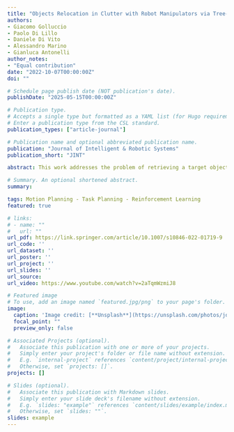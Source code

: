 ```yaml
---
title: "Objects Relocation in Clutter with Robot Manipulators via Tree-based Q-Learning Algorithm"
authors:
- Giacomo Golluccio
- Paolo Di Lillo
- Daniele Di Vito
- Alessandro Marino
- Gianluca Antonelli
author_notes:
- "Equal contribution"
date: "2022-10-07T00:00:00Z"
doi: ""

# Schedule page publish date (NOT publication's date).
publishDate: "2025-05-15T00:00:00Z"

# Publication type.
# Accepts a single type but formatted as a YAML list (for Hugo requirements).
# Enter a publication type from the CSL standard.
publication_types: ["article-journal"]

# Publication name and optional abbreviated publication name.
publication: "Journal of Intelligent & Robotic Systems"
publication_short: "JINT"

abstract: This work addresses the problem of retrieving a target object from cluttered environment using a robot manipulator. In the details, the proposed solution relies on a Task and Motion Planning approach based on a two-level architecture - the high-level is a Task Planner aimed at finding the optimal objects sequence to relocate, according to a metric based on the objects weight; the low-level is a Motion Planner in charge of planning the end-effector path for reaching the specific objects taking into account the robot physical constraints. The high-level task planner is a Reinforcement Learning agent, trained using the information coming from the low-level Motion Planner. In this work we consider the Q-Tree algorithm, which is based on a dynamic tree structure inspired by the Q-learning technique. Three different RL-policies with two kinds of tree exploration techniques (Breadth and Depth) are compared in simulation scenarios with different complexity. Moreover, the proposed learning methods are experimentally validated in a real scenario by adopting a KINOVA Jaco 7-DoFs robot manipulator.

# Summary. An optional shortened abstract.
summary: 

tags: Motion Planning - Task Planning - Reinforcement Learning
featured: true

# links:
# - name: ""
#   url: ""
url_pdf: https://link.springer.com/article/10.1007/s10846-022-01719-9
url_code: ''
url_dataset: ''
url_poster: ''
url_project: ''
url_slides: ''
url_source: 
url_video: https://www.youtube.com/watch?v=2aTqmWzmiJ8

# Featured image
# To use, add an image named `featured.jpg/png` to your page's folder. 
image:
  caption: 'Image credit: [**Unsplash**](https://unsplash.com/photos/jdD8gXaTZsc)'
  focal_point: ""
  preview_only: false

# Associated Projects (optional).
#   Associate this publication with one or more of your projects.
#   Simply enter your project's folder or file name without extension.
#   E.g. `internal-project` references `content/project/internal-project/index.md`.
#   Otherwise, set `projects: []`.
projects: []

# Slides (optional).
#   Associate this publication with Markdown slides.
#   Simply enter your slide deck's filename without extension.
#   E.g. `slides: "example"` references `content/slides/example/index.md`.
#   Otherwise, set `slides: ""`.
slides: example
---
```

